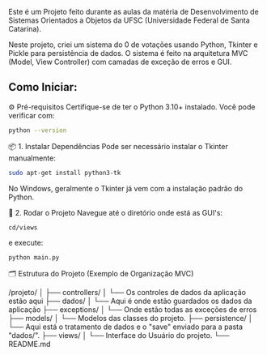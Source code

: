 Este é um Projeto feito durante as aulas da matéria de Desenvolvimento de Sistemas Orientados a Objetos da UFSC (Universidade Federal de Santa Catarina).

Neste projeto, criei um sistema do 0 de votações usando Python, Tkinter e Pickle para persistência de dados.
O sistema é feito na arquitetura MVC (Model, View Controller) com camadas de exceção de erros e GUI.

## Como Iniciar:

⚙️ Pré-requisitos
Certifique-se de ter o Python 3.10+ instalado. Você pode verificar com:

```bash
python --version
```

📦 1. Instalar Dependências
Pode ser necessário instalar o Tkinter manualmente:

```bash
sudo apt-get install python3-tk
```
No Windows, geralmente o Tkinter já vem com a instalação padrão do Python.

🚀 2. Rodar o Projeto
Navegue até o diretório onde está as GUI's:

```bash
cd/views
```

e execute:

```bash
python main.py
```

🗂️ Estrutura do Projeto (Exemplo de Organização MVC)

/projeto/
│
├── controllers/
│   └── Os controles de dados da aplicação estão aqui
├── dados/
│   └── Aqui é onde estão guardados os dados da aplicação
├── exceptions/
│   └── Onde estão todas as exceções de erros
├── models/
│   └── Modelos das classes do projeto.
├── persistence/
│   └── Aqui está o tratamento de dados e o "save" enviado para a pasta "dados/".
├── views/
│   └── Interface do Usuário do projeto.
└── README.md

